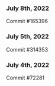 ### July 8th, 2022

Commit #165396

### July 5th, 2022

Commit #314353


### July 4th, 2022

Commit #72281
